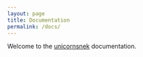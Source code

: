 ```yaml
---
layout: page
title: Documentation
permalink: /docs/
---
```


Welcome to the [unicornsnek](https://github.com/unicornsnek/unicornsnek) documentation.
